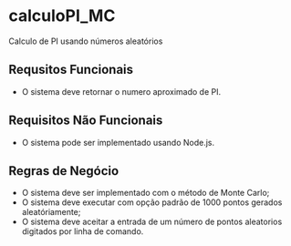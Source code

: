 # calculoPI_MC
Calculo de PI usando números aleatórios
## Requsitos Funcionais
 - O sistema deve retornar o numero aproximado de PI.
## Requisitos Não Funcionais
  - O sistema pode ser implementado usando Node.js.
## Regras de Negócio
 - O sistema deve ser implementado com o método de Monte Carlo;
 - O sistema deve executar com opção padrão de 1000 pontos gerados aleatóriamente;
 - O sistema deve aceitar a entrada de um número de pontos aleatorios digitados por linha de comando.
